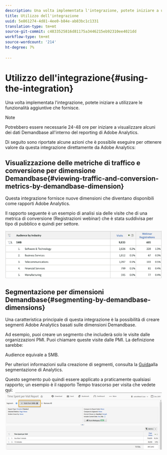 ```yaml
---
description: Una volta implementata l'integrazione, potete iniziare a utilizzare le funzionalità aggiuntive che fornisce.
title: Utilizzo dell'integrazione
uuid: 5e861274-4d81-4ee0-b84e-ab83bc1c1331
translation-type: tm+mt
source-git-commit: c4833525816d81175a3446215eb92310ee4021dd
workflow-type: tm+mt
source-wordcount: '214'
ht-degree: 7%

---
```



# Utilizzo dell&#39;integrazione{#using-the-integration}

Una volta implementata l&#39;integrazione, potete iniziare a utilizzare le funzionalità aggiuntive che fornisce.

>[!NOTE]
>
>Potrebbero essere necessarie 24-48 ore per iniziare a visualizzare alcuni dei dati Demandbase all&#39;interno del reporting di Adobe  Analytics.

Di seguito sono riportate alcune azioni che è possibile eseguire per ottenere valore da questa integrazione direttamente da Adobe  Analytics:

## Visualizzazione delle metriche di traffico e conversione per dimensione Demandbase{#viewing-traffic-and-conversion-metrics-by-demandbase-dimension}

Questa integrazione fornisce nuove dimensioni che diventano disponibili come rapporti Adobe  Analytics.

Il rapporto seguente è un esempio di analisi sia delle visite che di una metrica di conversione (Registrazioni webinar) che è stata suddivisa per tipo di pubblico e quindi per settore.

![](assets/metrics_db_dimensions.png)

## Segmentazione per dimensioni Demandbase{#segmenting-by-demandbase-dimensions}

Una caratteristica principale di questa integrazione è la possibilità di creare segmenti Adobe  Analytics basati sulle dimensioni Demandbase.

Ad esempio, puoi creare un segmento che includerà solo le visite dalle organizzazioni PMI. Puoi chiamare queste visite dalle PMI. La definizione sarebbe:

Audience equivale a SMB.

Per ulteriori informazioni sulla creazione di segmenti, consulta la [Guida](https://docs.adobe.com/content/help/it-IT/analytics/components/segmentation/seg-home.html)alla segmentazione di Analytics.

Questo segmento può quindi essere applicato a praticamente qualsiasi rapporto; un esempio è il rapporto Tempo trascorso per visita che vedete qui: ![](assets/segment_applied_report.png)
